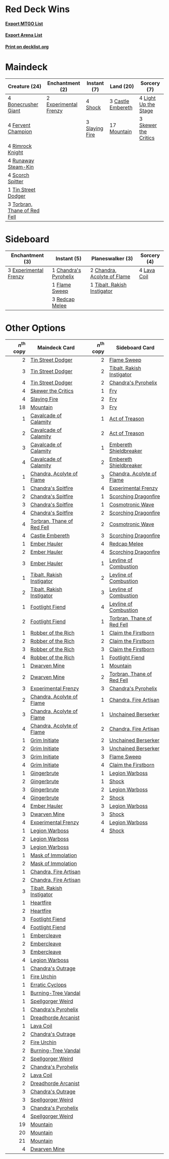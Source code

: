 # Red Deck Wins

#### [Export MTGO List](../collection/Red%20Deck%20Wins/Red%20Deck%20Wins.txt)
#### [Export Arena List](../collection/Red%20Deck%20Wins/Red%20Deck%20Wins_arena.txt)
#### [Print on decklist.org](http://decklist.org/?deckmain=4%09Bonecrusher%20Giant%0A3%09Castle%20Embereth%0A2%09Experimental%20Frenzy%0A4%09Fervent%20Champion%0A4%09Light%20Up%20the%20Stage%0A17%09Mountain%0A4%09Rimrock%20Knight%0A4%09Runaway%20Steam-Kin%0A4%09Scorch%20Spitter%0A4%09Shock%0A3%09Skewer%20the%20Critics%0A3%09Slaying%20Fire%0A1%09Tin%20Street%20Dodger%0A3%09Torbran,%20Thane%20of%20Red%20Fell&deckside=1%09Chandra's%20Pyrohelix%0A2%09Chandra,%20Acolyte%20of%20Flame%0A3%09Experimental%20Frenzy%0A1%09Flame%20Sweep%0A4%09Lava%20Coil%0A3%09Redcap%20Melee%0A1%09Tibalt,%20Rakish%20Instigator)
# Maindeck

|                                             Creature (24)                                             |                                        Enchantment (2)                                         |                                       Instant (7)                                       |                                         Land (20)                                          |                                          Sorcery (7)                                          |
|-------------------------------------------------------------------------------------------------------|------------------------------------------------------------------------------------------------|-----------------------------------------------------------------------------------------|--------------------------------------------------------------------------------------------|-----------------------------------------------------------------------------------------------|
|4 [Bonecrusher Giant](http://gatherer.wizards.com/Pages/Card/Details.aspx?multiverseid=473077)         |2 [Experimental Frenzy](http://gatherer.wizards.com/Pages/Card/Details.aspx?multiverseid=452849)|4 [Shock](http://gatherer.wizards.com/Pages/Card/Details.aspx?multiverseid=129732)       |3 [Castle Embereth](http://gatherer.wizards.com/Pages/Card/Details.aspx?multiverseid=473201)|4 [Light Up the Stage](http://gatherer.wizards.com/Pages/Card/Details.aspx?multiverseid=457251)|
|4 [Fervent Champion](http://gatherer.wizards.com/Pages/Card/Details.aspx?multiverseid=473086)          |                                                                                                |3 [Slaying Fire](http://gatherer.wizards.com/Pages/Card/Details.aspx?multiverseid=473105)|17 [Mountain](http://gatherer.wizards.com/Pages/Card/Details.aspx?multiverseid=439859)      |3 [Skewer the Critics](http://gatherer.wizards.com/Pages/Card/Details.aspx?multiverseid=457259)|
|4 [Rimrock Knight](http://gatherer.wizards.com/Pages/Card/Details.aspx?multiverseid=473099)            |                                                                                                |                                                                                         |                                                                                            |                                                                                               |
|4 [Runaway Steam-Kin](http://gatherer.wizards.com/Pages/Card/Details.aspx?multiverseid=452865)         |                                                                                                |                                                                                         |                                                                                            |                                                                                               |
|4 [Scorch Spitter](http://gatherer.wizards.com/Pages/Card/Details.aspx?multiverseid=466913)            |                                                                                                |                                                                                         |                                                                                            |                                                                                               |
|1 [Tin Street Dodger](http://gatherer.wizards.com/Pages/Card/Details.aspx?multiverseid=457264)         |                                                                                                |                                                                                         |                                                                                            |                                                                                               |
|3 [Torbran, Thane of Red Fell](http://gatherer.wizards.com/Pages/Card/Details.aspx?multiverseid=473109)|                                                                                                |                                                                                         |                                                                                            |                                                                                               |


# Sideboard

|                                        Enchantment (3)                                         |                                          Instant (5)                                           |                                           Planeswalker (3)                                           |                                     Sorcery (4)                                      |
|------------------------------------------------------------------------------------------------|------------------------------------------------------------------------------------------------|------------------------------------------------------------------------------------------------------|--------------------------------------------------------------------------------------|
|3 [Experimental Frenzy](http://gatherer.wizards.com/Pages/Card/Details.aspx?multiverseid=452849)|1 [Chandra's Pyrohelix](http://gatherer.wizards.com/Pages/Card/Details.aspx?multiverseid=417684)|2 [Chandra, Acolyte of Flame](http://gatherer.wizards.com/Pages/Card/Details.aspx?multiverseid=466880)|4 [Lava Coil](http://gatherer.wizards.com/Pages/Card/Details.aspx?multiverseid=452858)|
|                                                                                                |1 [Flame Sweep](http://gatherer.wizards.com/Pages/Card/Details.aspx?multiverseid=466893)        |1 [Tibalt, Rakish Instigator](http://gatherer.wizards.com/Pages/Card/Details.aspx?multiverseid=461073)|                                                                                      |
|                                                                                                |3 [Redcap Melee](http://gatherer.wizards.com/Pages/Card/Details.aspx?multiverseid=473097)       |                                                                                                      |                                                                                      |


# Other Options

|*n*<sup>th</sup> copy|                                            Maindeck Card                                            |*n*<sup>th</sup> copy|                                           Sideboard Card                                            |
|--------------------:|-----------------------------------------------------------------------------------------------------|--------------------:|-----------------------------------------------------------------------------------------------------|
|                    2|[Tin Street Dodger](http://gatherer.wizards.com/Pages/Card/Details.aspx?multiverseid=457264)         |                    2|[Flame Sweep](http://gatherer.wizards.com/Pages/Card/Details.aspx?multiverseid=466893)               |
|                    3|[Tin Street Dodger](http://gatherer.wizards.com/Pages/Card/Details.aspx?multiverseid=457264)         |                    2|[Tibalt, Rakish Instigator](http://gatherer.wizards.com/Pages/Card/Details.aspx?multiverseid=461073) |
|                    4|[Tin Street Dodger](http://gatherer.wizards.com/Pages/Card/Details.aspx?multiverseid=457264)         |                    2|[Chandra's Pyrohelix](http://gatherer.wizards.com/Pages/Card/Details.aspx?multiverseid=417684)       |
|                    4|[Skewer the Critics](http://gatherer.wizards.com/Pages/Card/Details.aspx?multiverseid=457259)        |                    1|[Fry](http://gatherer.wizards.com/Pages/Card/Details.aspx?multiverseid=466894)                       |
|                    4|[Slaying Fire](http://gatherer.wizards.com/Pages/Card/Details.aspx?multiverseid=473105)              |                    2|[Fry](http://gatherer.wizards.com/Pages/Card/Details.aspx?multiverseid=466894)                       |
|                   18|[Mountain](http://gatherer.wizards.com/Pages/Card/Details.aspx?multiverseid=439859)                  |                    3|[Fry](http://gatherer.wizards.com/Pages/Card/Details.aspx?multiverseid=466894)                       |
|                    1|[Cavalcade of Calamity](http://gatherer.wizards.com/Pages/Card/Details.aspx?multiverseid=457239)     |                    1|[Act of Treason](http://gatherer.wizards.com/Pages/Card/Details.aspx?multiverseid=442107)            |
|                    2|[Cavalcade of Calamity](http://gatherer.wizards.com/Pages/Card/Details.aspx?multiverseid=457239)     |                    2|[Act of Treason](http://gatherer.wizards.com/Pages/Card/Details.aspx?multiverseid=442107)            |
|                    3|[Cavalcade of Calamity](http://gatherer.wizards.com/Pages/Card/Details.aspx?multiverseid=457239)     |                    1|[Embereth Shieldbreaker](http://gatherer.wizards.com/Pages/Card/Details.aspx?multiverseid=473084)    |
|                    4|[Cavalcade of Calamity](http://gatherer.wizards.com/Pages/Card/Details.aspx?multiverseid=457239)     |                    2|[Embereth Shieldbreaker](http://gatherer.wizards.com/Pages/Card/Details.aspx?multiverseid=473084)    |
|                    1|[Chandra, Acolyte of Flame](http://gatherer.wizards.com/Pages/Card/Details.aspx?multiverseid=466880) |                    3|[Chandra, Acolyte of Flame](http://gatherer.wizards.com/Pages/Card/Details.aspx?multiverseid=466880) |
|                    1|[Chandra's Spitfire](http://gatherer.wizards.com/Pages/Card/Details.aspx?multiverseid=205026)        |                    4|[Experimental Frenzy](http://gatherer.wizards.com/Pages/Card/Details.aspx?multiverseid=452849)       |
|                    2|[Chandra's Spitfire](http://gatherer.wizards.com/Pages/Card/Details.aspx?multiverseid=205026)        |                    1|[Scorching Dragonfire](http://gatherer.wizards.com/Pages/Card/Details.aspx?multiverseid=473101)      |
|                    3|[Chandra's Spitfire](http://gatherer.wizards.com/Pages/Card/Details.aspx?multiverseid=205026)        |                    1|[Cosmotronic Wave](http://gatherer.wizards.com/Pages/Card/Details.aspx?multiverseid=452845)          |
|                    4|[Chandra's Spitfire](http://gatherer.wizards.com/Pages/Card/Details.aspx?multiverseid=205026)        |                    2|[Scorching Dragonfire](http://gatherer.wizards.com/Pages/Card/Details.aspx?multiverseid=473101)      |
|                    4|[Torbran, Thane of Red Fell](http://gatherer.wizards.com/Pages/Card/Details.aspx?multiverseid=473109)|                    2|[Cosmotronic Wave](http://gatherer.wizards.com/Pages/Card/Details.aspx?multiverseid=452845)          |
|                    4|[Castle Embereth](http://gatherer.wizards.com/Pages/Card/Details.aspx?multiverseid=473201)           |                    3|[Scorching Dragonfire](http://gatherer.wizards.com/Pages/Card/Details.aspx?multiverseid=473101)      |
|                    1|[Ember Hauler](http://gatherer.wizards.com/Pages/Card/Details.aspx?multiverseid=438477)              |                    4|[Redcap Melee](http://gatherer.wizards.com/Pages/Card/Details.aspx?multiverseid=473097)              |
|                    2|[Ember Hauler](http://gatherer.wizards.com/Pages/Card/Details.aspx?multiverseid=438477)              |                    4|[Scorching Dragonfire](http://gatherer.wizards.com/Pages/Card/Details.aspx?multiverseid=473101)      |
|                    3|[Ember Hauler](http://gatherer.wizards.com/Pages/Card/Details.aspx?multiverseid=438477)              |                    1|[Leyline of Combustion](http://gatherer.wizards.com/Pages/Card/Details.aspx?multiverseid=466902)     |
|                    1|[Tibalt, Rakish Instigator](http://gatherer.wizards.com/Pages/Card/Details.aspx?multiverseid=461073) |                    2|[Leyline of Combustion](http://gatherer.wizards.com/Pages/Card/Details.aspx?multiverseid=466902)     |
|                    2|[Tibalt, Rakish Instigator](http://gatherer.wizards.com/Pages/Card/Details.aspx?multiverseid=461073) |                    3|[Leyline of Combustion](http://gatherer.wizards.com/Pages/Card/Details.aspx?multiverseid=466902)     |
|                    1|[Footlight Fiend](http://gatherer.wizards.com/Pages/Card/Details.aspx?multiverseid=457360)           |                    4|[Leyline of Combustion](http://gatherer.wizards.com/Pages/Card/Details.aspx?multiverseid=466902)     |
|                    2|[Footlight Fiend](http://gatherer.wizards.com/Pages/Card/Details.aspx?multiverseid=457360)           |                    1|[Torbran, Thane of Red Fell](http://gatherer.wizards.com/Pages/Card/Details.aspx?multiverseid=473109)|
|                    1|[Robber of the Rich](http://gatherer.wizards.com/Pages/Card/Details.aspx?multiverseid=473100)        |                    1|[Claim the Firstborn](http://gatherer.wizards.com/Pages/Card/Details.aspx?multiverseid=473080)       |
|                    2|[Robber of the Rich](http://gatherer.wizards.com/Pages/Card/Details.aspx?multiverseid=473100)        |                    2|[Claim the Firstborn](http://gatherer.wizards.com/Pages/Card/Details.aspx?multiverseid=473080)       |
|                    3|[Robber of the Rich](http://gatherer.wizards.com/Pages/Card/Details.aspx?multiverseid=473100)        |                    3|[Claim the Firstborn](http://gatherer.wizards.com/Pages/Card/Details.aspx?multiverseid=473080)       |
|                    4|[Robber of the Rich](http://gatherer.wizards.com/Pages/Card/Details.aspx?multiverseid=473100)        |                    1|[Footlight Fiend](http://gatherer.wizards.com/Pages/Card/Details.aspx?multiverseid=457360)           |
|                    1|[Dwarven Mine](http://gatherer.wizards.com/Pages/Card/Details.aspx?multiverseid=473205)              |                    1|[Mountain](http://gatherer.wizards.com/Pages/Card/Details.aspx?multiverseid=439859)                  |
|                    2|[Dwarven Mine](http://gatherer.wizards.com/Pages/Card/Details.aspx?multiverseid=473205)              |                    2|[Torbran, Thane of Red Fell](http://gatherer.wizards.com/Pages/Card/Details.aspx?multiverseid=473109)|
|                    3|[Experimental Frenzy](http://gatherer.wizards.com/Pages/Card/Details.aspx?multiverseid=452849)       |                    3|[Chandra's Pyrohelix](http://gatherer.wizards.com/Pages/Card/Details.aspx?multiverseid=417684)       |
|                    2|[Chandra, Acolyte of Flame](http://gatherer.wizards.com/Pages/Card/Details.aspx?multiverseid=466880) |                    1|[Chandra, Fire Artisan](http://gatherer.wizards.com/Pages/Card/Details.aspx?multiverseid=461046)     |
|                    3|[Chandra, Acolyte of Flame](http://gatherer.wizards.com/Pages/Card/Details.aspx?multiverseid=466880) |                    1|[Unchained Berserker](http://gatherer.wizards.com/Pages/Card/Details.aspx?multiverseid=466918)       |
|                    4|[Chandra, Acolyte of Flame](http://gatherer.wizards.com/Pages/Card/Details.aspx?multiverseid=466880) |                    2|[Chandra, Fire Artisan](http://gatherer.wizards.com/Pages/Card/Details.aspx?multiverseid=461046)     |
|                    1|[Grim Initiate](http://gatherer.wizards.com/Pages/Card/Details.aspx?multiverseid=461057)             |                    2|[Unchained Berserker](http://gatherer.wizards.com/Pages/Card/Details.aspx?multiverseid=466918)       |
|                    2|[Grim Initiate](http://gatherer.wizards.com/Pages/Card/Details.aspx?multiverseid=461057)             |                    3|[Unchained Berserker](http://gatherer.wizards.com/Pages/Card/Details.aspx?multiverseid=466918)       |
|                    3|[Grim Initiate](http://gatherer.wizards.com/Pages/Card/Details.aspx?multiverseid=461057)             |                    3|[Flame Sweep](http://gatherer.wizards.com/Pages/Card/Details.aspx?multiverseid=466893)               |
|                    4|[Grim Initiate](http://gatherer.wizards.com/Pages/Card/Details.aspx?multiverseid=461057)             |                    4|[Claim the Firstborn](http://gatherer.wizards.com/Pages/Card/Details.aspx?multiverseid=473080)       |
|                    1|[Gingerbrute](http://gatherer.wizards.com/Pages/Card/Details.aspx?multiverseid=473181)               |                    1|[Legion Warboss](http://gatherer.wizards.com/Pages/Card/Details.aspx?multiverseid=452859)            |
|                    2|[Gingerbrute](http://gatherer.wizards.com/Pages/Card/Details.aspx?multiverseid=473181)               |                    1|[Shock](http://gatherer.wizards.com/Pages/Card/Details.aspx?multiverseid=129732)                     |
|                    3|[Gingerbrute](http://gatherer.wizards.com/Pages/Card/Details.aspx?multiverseid=473181)               |                    2|[Legion Warboss](http://gatherer.wizards.com/Pages/Card/Details.aspx?multiverseid=452859)            |
|                    4|[Gingerbrute](http://gatherer.wizards.com/Pages/Card/Details.aspx?multiverseid=473181)               |                    2|[Shock](http://gatherer.wizards.com/Pages/Card/Details.aspx?multiverseid=129732)                     |
|                    4|[Ember Hauler](http://gatherer.wizards.com/Pages/Card/Details.aspx?multiverseid=438477)              |                    3|[Legion Warboss](http://gatherer.wizards.com/Pages/Card/Details.aspx?multiverseid=452859)            |
|                    3|[Dwarven Mine](http://gatherer.wizards.com/Pages/Card/Details.aspx?multiverseid=473205)              |                    3|[Shock](http://gatherer.wizards.com/Pages/Card/Details.aspx?multiverseid=129732)                     |
|                    4|[Experimental Frenzy](http://gatherer.wizards.com/Pages/Card/Details.aspx?multiverseid=452849)       |                    4|[Legion Warboss](http://gatherer.wizards.com/Pages/Card/Details.aspx?multiverseid=452859)            |
|                    1|[Legion Warboss](http://gatherer.wizards.com/Pages/Card/Details.aspx?multiverseid=452859)            |                    4|[Shock](http://gatherer.wizards.com/Pages/Card/Details.aspx?multiverseid=129732)                     |
|                    2|[Legion Warboss](http://gatherer.wizards.com/Pages/Card/Details.aspx?multiverseid=452859)            |                     |                                                                                                     |
|                    3|[Legion Warboss](http://gatherer.wizards.com/Pages/Card/Details.aspx?multiverseid=452859)            |                     |                                                                                                     |
|                    1|[Mask of Immolation](http://gatherer.wizards.com/Pages/Card/Details.aspx?multiverseid=466905)        |                     |                                                                                                     |
|                    2|[Mask of Immolation](http://gatherer.wizards.com/Pages/Card/Details.aspx?multiverseid=466905)        |                     |                                                                                                     |
|                    1|[Chandra, Fire Artisan](http://gatherer.wizards.com/Pages/Card/Details.aspx?multiverseid=461046)     |                     |                                                                                                     |
|                    2|[Chandra, Fire Artisan](http://gatherer.wizards.com/Pages/Card/Details.aspx?multiverseid=461046)     |                     |                                                                                                     |
|                    3|[Tibalt, Rakish Instigator](http://gatherer.wizards.com/Pages/Card/Details.aspx?multiverseid=461073) |                     |                                                                                                     |
|                    1|[Heartfire](http://gatherer.wizards.com/Pages/Card/Details.aspx?multiverseid=461058)                 |                     |                                                                                                     |
|                    2|[Heartfire](http://gatherer.wizards.com/Pages/Card/Details.aspx?multiverseid=461058)                 |                     |                                                                                                     |
|                    3|[Footlight Fiend](http://gatherer.wizards.com/Pages/Card/Details.aspx?multiverseid=457360)           |                     |                                                                                                     |
|                    4|[Footlight Fiend](http://gatherer.wizards.com/Pages/Card/Details.aspx?multiverseid=457360)           |                     |                                                                                                     |
|                    1|[Embercleave](http://gatherer.wizards.com/Pages/Card/Details.aspx?multiverseid=473082)               |                     |                                                                                                     |
|                    2|[Embercleave](http://gatherer.wizards.com/Pages/Card/Details.aspx?multiverseid=473082)               |                     |                                                                                                     |
|                    3|[Embercleave](http://gatherer.wizards.com/Pages/Card/Details.aspx?multiverseid=473082)               |                     |                                                                                                     |
|                    4|[Legion Warboss](http://gatherer.wizards.com/Pages/Card/Details.aspx?multiverseid=452859)            |                     |                                                                                                     |
|                    1|[Chandra's Outrage](http://gatherer.wizards.com/Pages/Card/Details.aspx?multiverseid=442113)         |                     |                                                                                                     |
|                    1|[Fire Urchin](http://gatherer.wizards.com/Pages/Card/Details.aspx?multiverseid=452851)               |                     |                                                                                                     |
|                    1|[Erratic Cyclops](http://gatherer.wizards.com/Pages/Card/Details.aspx?multiverseid=452848)           |                     |                                                                                                     |
|                    1|[Burning-Tree Vandal](http://gatherer.wizards.com/Pages/Card/Details.aspx?multiverseid=457238)       |                     |                                                                                                     |
|                    1|[Spellgorger Weird](http://gatherer.wizards.com/Pages/Card/Details.aspx?multiverseid=461072)         |                     |                                                                                                     |
|                    1|[Chandra's Pyrohelix](http://gatherer.wizards.com/Pages/Card/Details.aspx?multiverseid=417684)       |                     |                                                                                                     |
|                    1|[Dreadhorde Arcanist](http://gatherer.wizards.com/Pages/Card/Details.aspx?multiverseid=461052)       |                     |                                                                                                     |
|                    1|[Lava Coil](http://gatherer.wizards.com/Pages/Card/Details.aspx?multiverseid=452858)                 |                     |                                                                                                     |
|                    2|[Chandra's Outrage](http://gatherer.wizards.com/Pages/Card/Details.aspx?multiverseid=442113)         |                     |                                                                                                     |
|                    2|[Fire Urchin](http://gatherer.wizards.com/Pages/Card/Details.aspx?multiverseid=452851)               |                     |                                                                                                     |
|                    2|[Burning-Tree Vandal](http://gatherer.wizards.com/Pages/Card/Details.aspx?multiverseid=457238)       |                     |                                                                                                     |
|                    2|[Spellgorger Weird](http://gatherer.wizards.com/Pages/Card/Details.aspx?multiverseid=461072)         |                     |                                                                                                     |
|                    2|[Chandra's Pyrohelix](http://gatherer.wizards.com/Pages/Card/Details.aspx?multiverseid=417684)       |                     |                                                                                                     |
|                    2|[Lava Coil](http://gatherer.wizards.com/Pages/Card/Details.aspx?multiverseid=452858)                 |                     |                                                                                                     |
|                    2|[Dreadhorde Arcanist](http://gatherer.wizards.com/Pages/Card/Details.aspx?multiverseid=461052)       |                     |                                                                                                     |
|                    3|[Chandra's Outrage](http://gatherer.wizards.com/Pages/Card/Details.aspx?multiverseid=442113)         |                     |                                                                                                     |
|                    3|[Spellgorger Weird](http://gatherer.wizards.com/Pages/Card/Details.aspx?multiverseid=461072)         |                     |                                                                                                     |
|                    3|[Chandra's Pyrohelix](http://gatherer.wizards.com/Pages/Card/Details.aspx?multiverseid=417684)       |                     |                                                                                                     |
|                    4|[Spellgorger Weird](http://gatherer.wizards.com/Pages/Card/Details.aspx?multiverseid=461072)         |                     |                                                                                                     |
|                   19|[Mountain](http://gatherer.wizards.com/Pages/Card/Details.aspx?multiverseid=439859)                  |                     |                                                                                                     |
|                   20|[Mountain](http://gatherer.wizards.com/Pages/Card/Details.aspx?multiverseid=439859)                  |                     |                                                                                                     |
|                   21|[Mountain](http://gatherer.wizards.com/Pages/Card/Details.aspx?multiverseid=439859)                  |                     |                                                                                                     |
|                    4|[Dwarven Mine](http://gatherer.wizards.com/Pages/Card/Details.aspx?multiverseid=473205)              |                     |                                                                                                     |

